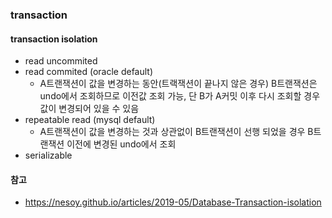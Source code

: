 ### transaction



#### transaction isolation 

- read uncommited
- read commited (oracle default)
    * A트랜잭션이 값을 변경하는 동안(트랙잭션이 끝나지 않은 경우) B트랜잭션은 undo에서 조회하므로 이전값 조회 가능, 단 B가 A커밋 이후 다시 조회할 경우 값이 변경되어 있을 수 있음
- repeatable read (mysql default)
    * A트랜잭션이 값을 변경하는 것과 상관없이 B트랜잭션이 선행 되었을 경우 B트랜잭션 이전에 변경된 undo에서 조회
- serializable



#### 참고
-  https://nesoy.github.io/articles/2019-05/Database-Transaction-isolation


